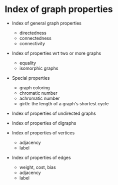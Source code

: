 # Index of graph properties

* Index of general graph properties
  - directedness
  - connectedness
  - connectivity

* Index of properties wrt two or more graphs
  - equality
  - isomorphic graphs

* Special properties
  - graph coloring
  - chromatic number
  - achromatic number
  - girth: the length of a graph's shortest cycle

* Index of properties of undirected graphs

* Index of properties of digraphs

* Index of properties of vertices
  - adjacency
  - label

* Index of properties of edges
  - weight, cost, bias
  - adjacency
  - label

